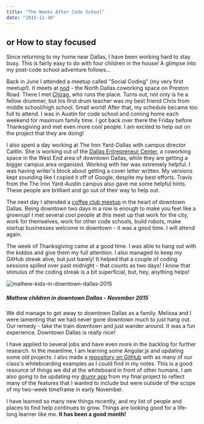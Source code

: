 ```yaml
---
title: "The Weeks After Code School"
date: "2015-11-30"
---
```


## or How to stay focused

Since returning to my home near Dallas, I have been working hard to stay busy. This is fairly easy to do with four children in the house! A glimpse into my post-code school adventure follows...

Back in June I attended a meetup called "Social Coding" (my very first meetup!). It meets at [nod](http://www.noddfw.com/) - the North Dallas coworking space on Preston Road. There I met [Chirag](https://twitter.com/ChicagoGupta), who runs the place. Turns out, not only is he a fellow drummer, but his first drum teacher was my best friend Chris from middle school/high school. Small world! After that, my schedule became too full to attend. I was in Austin for code school and coming home each weekend for maximum family time. I got back over there the Friday before Thanksgiving and met even more cool people. I am excited to help out on the project that they are doing!

I also spent a day working at The Iron Yard-Dallas with campus director Caitlin. She is working out of the [Dallas Entrepreneur Center](http://www.thedec.co/), a coworking space in the West End area of downtown Dallas, while they are getting a bigger campus area organized. Working with her was extremely helpful. I was having writer's block about getting a cover letter written. My versions kept sounding like I copied it off of Google, despite my best efforts. Travis from the The Iron Yard-Austin campus also gave me some helpful hints. These people are brilliant and go out of their way to help out.

The next day I attended a [coffee club meetup](http://www.meetup.com/BigDOCC/) in the heart of downtown Dallas. Being downtown two days in a row is enough to make you feel like a grownup! I met several cool people at this meet up that work for the city, work for themselves, work for other code schools, build robots, make startup businesses welcome in downtown - it was a good time. I will attend again.

The week of Thanksgiving came at a good time. I was able to hang out with the kiddos and give them my full attention. I also managed to keep my GitHub streak alive, but just barely! It helped that a couple of coding sessions spilled over past midnight - that counts as two days! I know that stimulus of the coding streak is a bit superficial, but, hey, anything helps!

![mathew-kids-in-downtown-dallas-2015](http://res.cloudinary.com/drumsensei/image/upload/v1515862882/mathew-kids-in-downtown-dallas-2015_zuzm8g.jpg)

##### Mathew children in downtown Dallas - November 2015

We did manage to get away to downtown Dallas as a family. Melissa and I were lamenting that we had never gone downtown much to just hang out. Our remedy - take the train downtown and just wander around. It was a fun experience. Downtown Dallas is really nice!

I have applied to several jobs and have even more in the backlog for further research. In the meantime, I am learning some Angular.js and updating some old projects. I also made a [repository on GitHub](https://github.com/m2mathew/whiteboarding-examples) with as many of our class's whiteboarding examples as I could find in my notes. This is a good resource of things we did at the whiteboard in front of other humans. I am also going to be updating my [drumr app](http://drumr.getforge.io/) from my final project to reflect many of the features that I wanted to include but were outside of the scope of my two-week timeframe in early November.

I have learned so many new things recently, and my list of people and places to find help continues to grow. Things are looking good for a life-long learner like me. **It has been a good month!**
